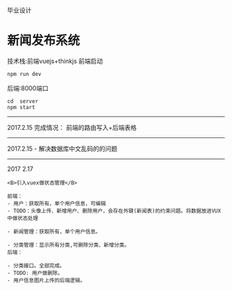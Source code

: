 毕业设计
# 新闻发布系统
技术栈:前端vuejs+thinkjs
前端启动
```js
npm run dev
```
后端:8000端口
```
cd  server
npm start
```

<hr/>
2017.2.15
完成情况：
	前端的路由写入+后端表格
<hr/>
2017.2.15
	- 解决数据库中文乱码的的问题
<hr/>
2017 2.17
	
	<B>引入vuex做状态管理</B>

	前端：
	- 用户：获取所有，单个用户信息，可编辑
	- TODO：头像上传、新增用户、删除用户，会存在外键(新闻表)的约束问题。将数据放进VUX中做状态处理
	
	- 新闻管理：获取所有，单个用户信息。

	- 分类管理：显示所有分类,可删除分类、新增分类。
	后端：
	
	- 分类接口。全部完成。
	- TODO: 用户做删除。
	- 用户信息图片上传的后端逻辑。





	

